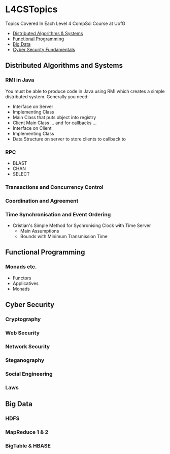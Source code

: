 # L4CSTopics
Topics Covered In Each Level 4 CompSci Course at UofG
* [Distributed Algorithms & Systems](DAS.md)
* [Functional Programming](Functional.md)
* [Big Data](BigData.md)
* [Cyber Security Fundamentals](CyberSec.md)

## Distributed Algorithms and Systems
### RMI in Java
You must be able to produce code in Java using RMI which creates a simple distributed system.
Generally you need:
* Interface on Server
* Implementing Class
* Main Class that puts object into registry
* Client Main Class
... and for callbacks ...
* Interface on Client
* Implementing Class
* Data Structure on server to store clients to callback to

### RPC
* BLAST
* CHAN
* SELECT

### Transactions and Concurrency Control

### Coordination and Agreement

### Time Synchronisation and Event Ordering
* Cristian's Simple Method for Sychronising Clock with Time Server
  * Main Assumptions
  * Bounds with Minimum Transmission Time

## Functional Programming

### Monads etc.
* Functors
* Applicatives
* Monads

## Cyber Security
### Cryptography
### Web Security
### Network Security
### Steganography
### Social Engineering
### Laws

## Big Data
### HDFS
### MapReduce 1 & 2
### BigTable & HBASE
